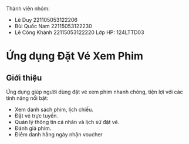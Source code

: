 Thành viên nhóm:
- Lê Duy 221105053122206
- Bùi Quốc Nam 22115053122230
- Lê Công Khánh 22115053122220
Lớp HP: 124LTTD03

# Ứng dụng Đặt Vé Xem Phim 

## Giới thiệu
Ứng dụng giúp người dùng đặt vé xem phim nhanh chóng, tiện lợi với các tính năng nổi bật:
- Xem danh sách phim, lịch chiếu.
- Đặt vé trực tuyến.
- Quản lý thông tin cá nhân và lịch sử đặt vé.
- Đánh giá phim.
- Điểm danh hằng ngày nhận voucher
